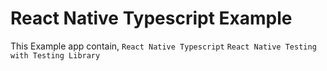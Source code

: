 # React Native Typescript Example

This Example app contain,
    `React Native Typescript`
    `React Native Testing with Testing Library`
